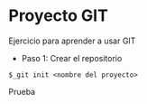 # Proyecto GIT #

Ejercicio para aprender a usar GIT

- Paso 1: Crear el repositorio

```
$_git init <nombre del proyecto>
```

Prueba